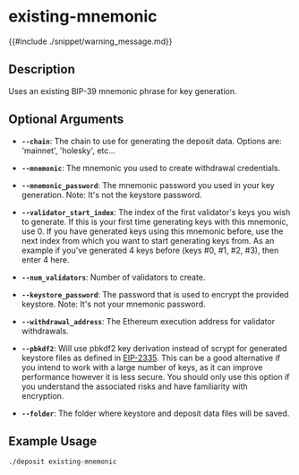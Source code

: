 # existing-mnemonic

{{#include ./snippet/warning_message.md}}

## Description
Uses an existing BIP-39 mnemonic phrase for key generation.

## Optional Arguments

- **`--chain`**: The chain to use for generating the deposit data. Options are: 'mainnet', 'holesky', etc...

- **`--mnemonic`**: The mnemonic you used to create withdrawal credentials. <span class="warning"></span>

- **`--mnemonic_password`**: The mnemonic password you used in your key generation. Note: It's not the keystore password. <span class="warning"></span>

- **`--validator_start_index`**: The index of the first validator's keys you wish to generate. If this is your first time generating keys with this mnemonic, use 0. If you have generated keys using this mnemonic before, use the next index from which you want to start generating keys from. As an example if you've generated 4 keys before (keys #0, #1, #2, #3), then enter 4 here.

- **`--num_validators`**: Number of validators to create.

- **`--keystore_password`**: The password that is used to encrypt the provided keystore. Note: It's not your mnemonic password. <span class="warning"></span>

- **`--withdrawal_address`**: The Ethereum execution address for validator withdrawals.

- **`--pbkdf2`**: Will use pbkdf2 key derivation instead of scrypt for generated keystore files as defined in [EIP-2335](https://eips.ethereum.org/EIPS/eip-2335#decryption-key). This can be a good alternative if you intend to work with a large number of keys, as it can improve performance however it is less secure. You should only use this option if you understand the associated risks and have familiarity with encryption.

- **`--folder`**: The folder where keystore and deposit data files will be saved.


## Example Usage

```sh
./deposit existing-mnemonic
```
